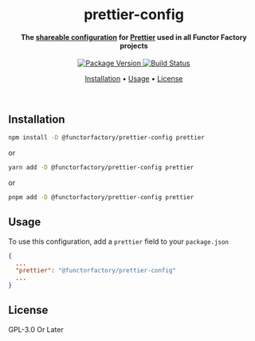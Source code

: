 <!-- Title -->
<h1 align="center">
  prettier-config
</h1>

<!-- Description -->
<h4 align="center"> 
  The <a href="https://prettier.io/docs/en/configuration.html#sharing-configurations">shareable configuration</a>
  for <a href="https://prettier.io/">Prettier</a> used in all Functor Factory projects
</h4>

<!-- Badges -->
<p align="center">
  <a href="https://www.npmjs.com/package/@functorfactory/prettier-config">
    <img
      src="https://img.shields.io/npm/v/@functorfactory/prettier-config?style=flat-square"
      alt="Package Version"
    />
  </a>

  <a href="https://github.com/FunctorFactory/prettier-config/actions?query=branch%3Amain+workflow%3ARelease">
    <img
       src="https://img.shields.io/github/actions/workflow/status/functorfactory/prettier-config/release.yml?branch=main?style=flat-square"
      alt="Build Status"
    />
  </a>
</p>

<!-- Quicklinks -->
<p align="center">
  <a href="#installation">Installation</a> •
  <a href="#usage">Usage</a> •
  <a href="#license">License</a>
</p>

<br>

## Installation

```sh
npm install -D @functorfactory/prettier-config prettier
```

or

```sh
yarn add -D @functorfactory/prettier-config prettier
```

or

```sh
pnpm add -D @functorfactory/prettier-config prettier
```

## Usage

To use this configuration, add a `prettier` field to your `package.json`

```json
{
  ...
  "prettier": "@functorfactory/prettier-config"
  ...
}
```

## License

GPL-3.0 Or Later
